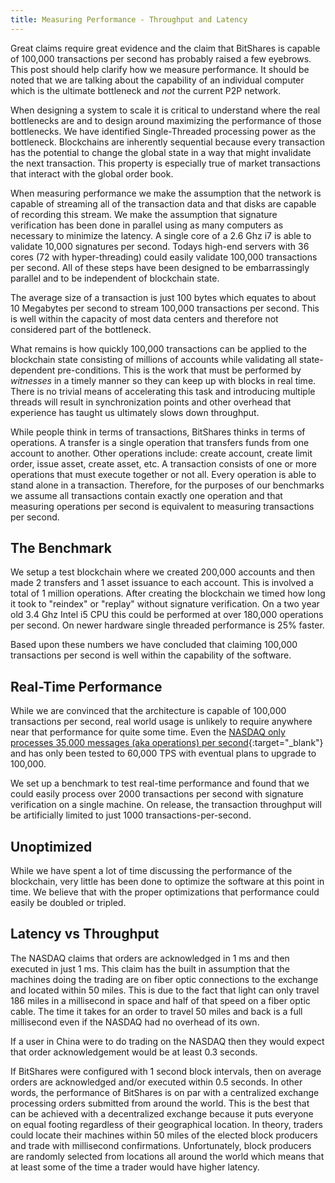 ```yaml
---
title: Measuring Performance - Throughput and Latency
---
```


Great claims require great evidence and the claim that BitShares is capable of 100,000 transactions per second has
probably raised a few eyebrows.   This post should help clarify how we measure performance.  It should be noted that we
are talking about the capability of an individual computer which is the ultimate bottleneck and *not* the current P2P
network.

<!--more-->

When designing a system to scale it is critical to understand where the real bottlenecks are and to design around
maximizing the performance of those bottlenecks.  We have identified Single-Threaded processing power as the bottleneck.
Blockchains are inherently sequential because every transaction has the potential to change the global state in a way
that might invalidate the next transaction.   This property is especially true of market transactions that interact with
the global order book.

When measuring performance we make the assumption that the network is capable of streaming all of the transaction data
and that disks are capable of recording this stream.   We make the assumption that signature verification has been done
in parallel using as many computers as necessary to minimize the latency.  A single core of a 2.6 Ghz i7 is able to
validate 10,000 signatures per second.   Todays high-end servers with 36 cores (72 with hyper-threading) could easily
validate 100,000 transactions per second.   All of these steps have been designed to be embarrassingly parallel and
to be independent of blockchain state.

The average size of a transaction is just 100 bytes which equates to about 10 Megabytes per second to stream 100,000
transactions per second.  This is well within the capacity of most data centers and therefore not considered part of the
bottleneck.

What remains is how quickly 100,000 transactions can be applied to the blockchain state consisting of millions of
accounts while validating all state-dependent pre-conditions.  This is the work that must be performed by *witnesses* in
a timely manner so they can keep up with blocks in real time.  There is no trivial means of accelerating this task and
introducing multiple threads will result in synchronization points and other overhead that experience has taught us
ultimately slows down throughput.

While people think in terms of transactions, BitShares thinks in terms of operations.  A transfer is a single operation
that transfers funds from one account to another.  Other operations include: create account, create limit order, issue
asset, create asset, etc.  A transaction consists of one or more operations that must execute together or not all.
Every operation is able to stand alone in a transaction.   Therefore, for the purposes of our benchmarks we assume all
transactions contain exactly one operation and that measuring operations per second is equivalent to measuring
transactions per second.

## The Benchmark

We setup a test blockchain where we created 200,000 accounts and then made 2 transfers and 1 asset issuance to each
account.  This is involved a total of 1 million operations.  After creating the blockchain we timed how long it took to
"reindex" or "replay" without signature verification.  On a two year old 3.4 Ghz Intel i5 CPU this could be performed at
over 180,000 operations per second.  On newer hardware single threaded performance is 25% faster.

Based upon these numbers we have concluded that claiming 100,000 transactions per second is well within the capability
of the software.

## Real-Time Performance

While we are convinced that the architecture is capable of 100,000 transactions per second, real world usage is unlikely
to require anywhere near that performance for quite some time.
Even the [NASDAQ only processes 35,000 messages (aka operations) per second](http://www.nasdaq.com/services/homw.stm){:target="_blank"}
and has only been tested to 60,000 TPS with eventual plans to upgrade to 100,000.

We set up a benchmark to test real-time performance and found that we could easily process over 2000 transactions per
second with signature verification on a single machine.   On release, the transaction throughput will be artificially
limited to just 1000 transactions-per-second.

## Unoptimized

While we have spent a lot of time discussing the performance of the blockchain, very little has been done to optimize
the software at this point in time.  We believe that with the proper optimizations that performance could easily be
doubled or tripled.

## Latency vs Throughput

The NASDAQ claims that orders are acknowledged in 1 ms and then executed in just 1 ms.  This claim has the built in
assumption that the machines doing the trading are on fiber optic connections to the exchange and located within 50
miles.  This is due to the fact that light can only travel 186 miles in a millisecond in space and half of that speed on
a fiber optic cable. The time it takes for an order to travel 50 miles and back is a full millisecond even if the NASDAQ
had no overhead of its own.

If a user in China were to do trading on the NASDAQ then they would expect that order acknowledgement would be at least
0.3 seconds.

If BitShares were configured with 1 second block intervals, then on average orders are acknowledged and/or executed
within 0.5 seconds.  In other words, the performance of BitShares is on par with a centralized exchange processing
orders submitted from around the world. This is the best that can be achieved with a decentralized exchange because it
puts everyone on equal footing regardless of their geographical location.     In theory, traders could locate their
machines within 50 miles of the elected block producers and trade with millisecond confirmations.   Unfortunately, block
producers are randomly selected from locations all around the world which means that at least some of the time a trader
would have higher latency.
